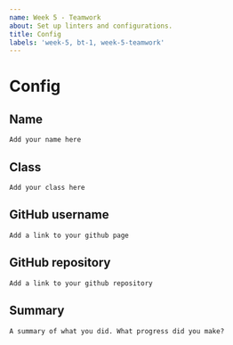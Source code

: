 ```yaml
---
name: Week 5 - Teamwork
about: Set up linters and configurations.
title: Config
labels: 'week-5, bt-1, week-5-teamwork'
---
```


# Config

## Name
`Add your name here`

## Class
`Add your class here`

## GitHub username
`Add a link to your github page`

## GitHub repository
`Add a link to your github repository`

## Summary
`A summary of what you did. What progress did you make?`
